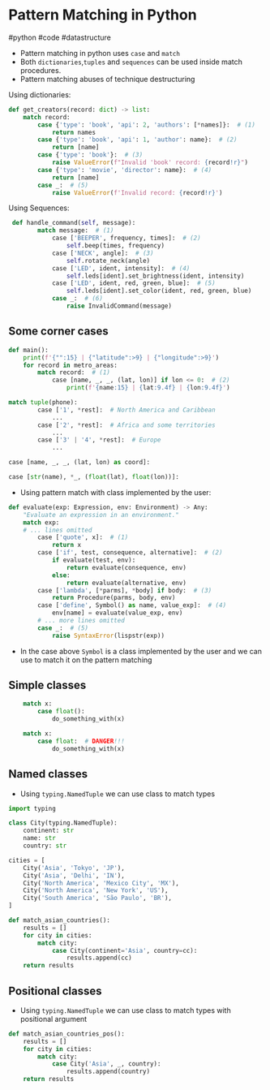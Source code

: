 # Pattern Matching in Python
#python #code #datastructure

- Pattern matching in python uses `case` and `match`
- Both `dictionaries`,`tuples` and `sequences` can be used inside match procedures.
- Pattern matching abuses of technique destructuring

Using dictionaries:
```python
def get_creators(record: dict) -> list:
    match record:
        case {'type': 'book', 'api': 2, 'authors': [*names]}:  # (1)
            return names
        case {'type': 'book', 'api': 1, 'author': name}:  # (2)
            return [name]
        case {'type': 'book'}:  # (3)
            raise ValueError(f"Invalid 'book' record: {record!r}")
        case {'type': 'movie', 'director': name}:  # (4)
            return [name]
        case _:  # (5)
            raise ValueError(f'Invalid record: {record!r}')
```

Using Sequences:
```python
 def handle_command(self, message):
        match message:  # (1)
            case ['BEEPER', frequency, times]:  # (2)
                self.beep(times, frequency)
            case ['NECK', angle]:  # (3)
                self.rotate_neck(angle)
            case ['LED', ident, intensity]:  # (4)
                self.leds[ident].set_brightness(ident, intensity)
            case ['LED', ident, red, green, blue]:  # (5)
                self.leds[ident].set_color(ident, red, green, blue)
            case _:  # (6)
                raise InvalidCommand(message)
```

## Some corner cases

```python
def main():
    print(f'{"":15} | {"latitude":>9} | {"longitude":>9}')
    for record in metro_areas:
        match record:  # (1)
            case [name, _, _, (lat, lon)] if lon <= 0:  # (2)
                print(f'{name:15} | {lat:9.4f} | {lon:9.4f}')

match tuple(phone):
        case ['1', *rest]:  # North America and Caribbean
            ...
        case ['2', *rest]:  # Africa and some territories
            ...
        case ['3' | '4', *rest]:  # Europe
            ...

case [name, _, _, (lat, lon) as coord]:

case [str(name), *_, (float(lat), float(lon))]:

```

- Using pattern match with class implemented by the user:

```python
def evaluate(exp: Expression, env: Environment) -> Any:
    "Evaluate an expression in an environment."
    match exp:
    # ... lines omitted
        case ['quote', x]:  # (1)
            return x
        case ['if', test, consequence, alternative]:  # (2)
            if evaluate(test, env):
                return evaluate(consequence, env)
            else:
                return evaluate(alternative, env)
        case ['lambda', [*parms], *body] if body:  # (3)
            return Procedure(parms, body, env)
        case ['define', Symbol() as name, value_exp]:  # (4)
            env[name] = evaluate(value_exp, env)
        # ... more lines omitted
        case _:  # (5)
            raise SyntaxError(lispstr(exp))
```
- In the case above `Symbol` is a class implemented by the user and we can use to match it on the pattern matching

## Simple classes
```python
    match x:
        case float():
            do_something_with(x)

    match x:
        case float:  # DANGER!!!
            do_something_with(x)
```

## Named classes

- Using `typing.NamedTuple` we can use class to match types
```python
import typing

class City(typing.NamedTuple):
    continent: str
    name: str
    country: str

cities = [
    City('Asia', 'Tokyo', 'JP'),
    City('Asia', 'Delhi', 'IN'),
    City('North America', 'Mexico City', 'MX'),
    City('North America', 'New York', 'US'),
    City('South America', 'São Paulo', 'BR'),
]

def match_asian_countries():
    results = []
    for city in cities:
        match city:
            case City(continent='Asia', country=cc):
                results.append(cc)
    return results
```

## Positional classes

- Using `typing.NamedTuple` we can use class to match types with positional argument

```python
def match_asian_countries_pos():
    results = []
    for city in cities:
        match city:
            case City('Asia', _, country):
                results.append(country)
    return results
```
